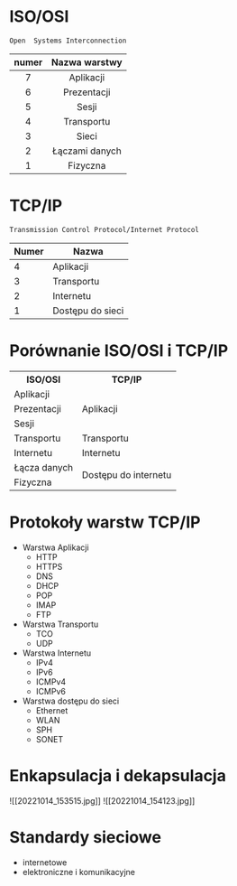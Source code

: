 # ISO/OSI
	Open  Systems Interconnection
| numer | Nazwa warstwy  |
|:-----:|:--------------:|
|   7   |   Aplikacji    |
|   6   |  Prezentacji   |
|   5   |     Sesji      |
|   4   |   Transportu   |
|   3   |     Sieci      |
|   2   | Łączami danych |
|   1   |    Fizyczna    |
# TCP/IP
	Transmission Control Protocol/Internet Protocol
| Numer | Nazwa     |
| ----- | --------- |
| 4     | Aplikacji |
| 3     | Transportu |
| 2     | Internetu |
| 1     | Dostępu do sieci          |
# Porównanie ISO/OSI i TCP/IP
<table>
	<tr>
		<th>ISO/OSI</th>
		<th>TCP/IP</th>
	</tr>
	<tr>
		<td>Aplikacji</td>
		<td rowspan="3">Aplikacji</td>
	</tr>
	<tr>
		<td>Prezentacji</td>
	</tr>
	<tr>
		<td>Sesji</td>
	</tr>
	<tr>
		<td>Transportu</td>
		<td>Transportu</td>
	</tr>
	<tr>
		<td>Internetu</td>
		<td>Internetu</td>
	</tr>
	<tr>
		<td>Łącza danych</td>
		<td rowspan="2">Dostępu do internetu</td>
	</tr>
	<tr>
		<td>Fizyczna</td>
	</tr>
</table>

# Protokoły warstw TCP/IP
- Warstwa Aplikacji
	- HTTP
	- HTTPS
	- DNS
	- DHCP
	- POP
	- IMAP
	- FTP
- Warstwa Transportu
	- TCO
	- UDP
- Warstwa Internetu
	- IPv4
	- IPv6
	- ICMPv4
	- ICMPv6
- Warstwa dostępu do sieci
	- Ethernet
	- WLAN
	- SPH
	- SONET
# Enkapsulacja i dekapsulacja
![[20221014_153515.jpg]]
![[20221014_154123.jpg]]
# Standardy sieciowe
- internetowe
- elektroniczne i komunikacyjne